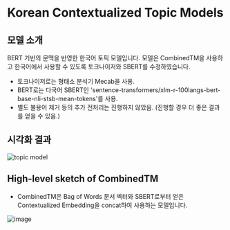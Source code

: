 # Korean Contextualized Topic Models
## 모델 소개
BERT 기반의 문맥을 반영한 한국어 토픽 모델입니다. 모델은 CombinedTM을 사용하고 한국어에서 사용할 수 있도록 토크나이저와 SBERT를 수정하였습니다.

* 토크나이저로는 형태소 분석기 Mecab을 사용.
* BERT로는 다국어 SBERT인 'sentence-transformers/xlm-r-100langs-bert-base-nli-stsb-mean-tokens'를 사용.
* 별도 불용어 제거 등의 추가 전처리는 진행하지 않았음. (진행할 경우 더 좋은 결과를 얻을 수 있음.)

## 시각화 결과
![topic model](https://user-images.githubusercontent.com/73151616/154489860-678b23bb-7959-4587-bc96-1309a4ea1493.PNG)

## High-level sketch of CombinedTM
* CombinedTM은 Bag of Words 문서 벡터와 SBERT로부터 얻은 Contextualized Embedding을 concat하여 사용하는 모델입니다.

![image](https://user-images.githubusercontent.com/73151616/154487038-aa4f1edb-4bf7-484f-a2ac-76b2aa9d2e06.jpg)
